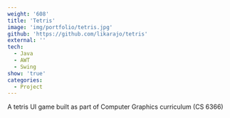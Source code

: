 ```yaml
---
weight: '608'
title: 'Tetris'
image: 'img/portfolio/tetris.jpg'
github: 'https://github.com/likarajo/tetris'
external: ''
tech:
  - Java
  - AWT
  - Swing
show: 'true'
categories:
  - Project
---
```


A tetris UI game built as part of Computer Graphics curriculum (CS 6366)
